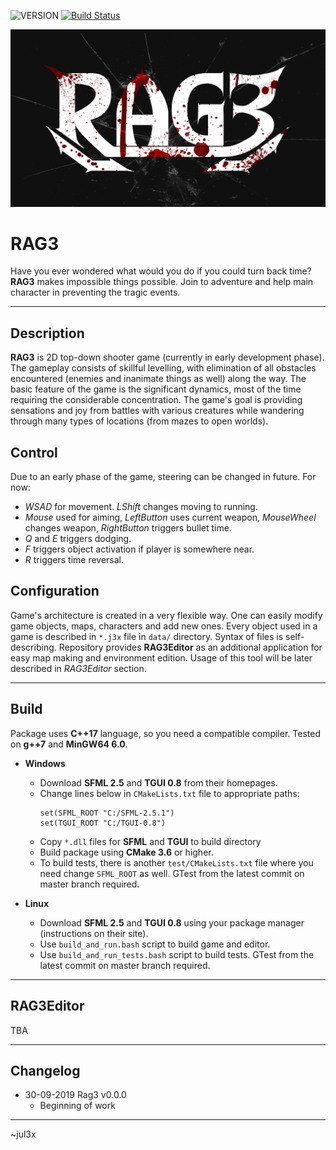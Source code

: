 ![VERSION][version] [![Build Status](https://travis-ci.com/jul3x/RAG3.svg?branch=develop)](https://travis-ci.com/jul3x/RAG3)

![Logo](/graphics_dev/rag3-artistic-small.png?raw=true "RAG3 Logo")

# RAG3

Have you ever wondered what would you do if you could turn back time? **RAG3** makes impossible things possible. 
Join to adventure and help main character in preventing the tragic events.

-----

## Description

**RAG3** is 2D top-down shooter game (currently in early development phase). The gameplay consists of skillful levelling,
 with elimination of all obstacles encountered (enemies and inanimate things as well) along the way. 
 The basic feature of the game is the significant dynamics, most of the time requiring the considerable concentration. 
 The game's goal is providing sensations and joy from battles with various creatures while wandering through many types of locations (from mazes to open worlds).        

## Control

Due to an early phase of the game, steering can be changed in future. For now:  

- *WSAD* for movement. *LShift* changes moving to running.
- *Mouse* used for aiming, *LeftButton* uses current weapon, *MouseWheel* changes weapon, *RightButton* triggers bullet time.
- *Q* and *E* triggers dodging.
- *F* triggers object activation if player is somewhere near.
- *R* triggers time reversal. 

## Configuration
Game's architecture is created in a very flexible way. One can easily modify game objects, maps, characters and add new ones.
Every object used in a game is described in `*.j3x` file in `data/` directory. Syntax of files is self-describing. 
Repository provides **RAG3Editor** as an additional application for easy map making and environment edition. 
Usage of this tool will be later described in *RAG3Editor* section.

-----

## Build

Package uses **C++17** language, so you need a compatible compiler. Tested on **g++7** and **MinGW64 6.0**.

* **Windows**
    - Download **SFML 2.5** and **TGUI 0.8** from their homepages.
    - Change lines below in `CMakeLists.txt`  file to appropriate paths:
        ```
        set(SFML_ROOT "C:/SFML-2.5.1")
        set(TGUI_ROOT "C:/TGUI-0.8")
        ```
    - Copy `*.dll` files for **SFML** and **TGUI** to build directory
    - Build package using **CMake 3.6** or higher.
    - To build tests, there is another `test/CMakeLists.txt` file where you need change `SFML_ROOT` as well. 
    GTest from the latest commit on master branch required.
    
* **Linux**
    - Download **SFML 2.5** and **TGUI 0.8** using your package manager (instructions on their site).
    - Use `build_and_run.bash` script to build game and editor.
    - Use `build_and_run_tests.bash` script to build tests. GTest from the latest commit on master branch required.
  
-----

## RAG3Editor

TBA

-----

## Changelog
* 30-09-2019 Rag3 v0.0.0
    - Beginning of work

---

~jul3x

[VERSION]: https://img.shields.io/badge/version-0.0.0-blue.svg
